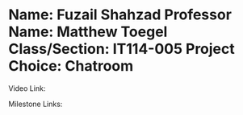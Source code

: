 # Name: Fuzail Shahzad      Professor Name: Matthew Toegel      Class/Section: IT114-005      Project Choice: Chatroom
Video Link:

Milestone Links:

